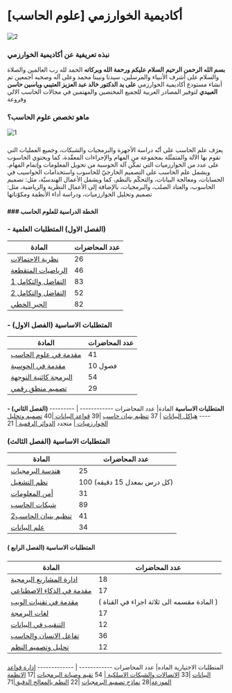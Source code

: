 # [أكاديمية الخوارزمي [علوم الحاسب 
 ### 
![2](https://user-images.githubusercontent.com/50814675/112494020-bb7a5e80-8d93-11eb-922f-5e90019873ed.png)
### 
###  **نبذه تعريفية  عن أكاديمية الخوارزمي** 

 **بسم الله الرحمن الرحيم** 
 **السلام عليكم ورحمة الله وبركاته**
 الحمد لله رب العالمين والصلاة والسلام على أشرف الأنبياء والمرسلين، سيدنا ونبينا محمد وعلى آله وصحبه أجمعين 
تم أنشاء مستودع أكاديمية الخوارزمي **على يد الدكتور خالد عبد العزيز العتيبي وياسين حاسن العبيدي** 
لتوفير المصادر العربية للجميع المختصين والمهتمين في مجالات الحاسب الالي وفروعة 
 
### **ماهو تخصص علوم الحاسب؟** 
![1](https://user-images.githubusercontent.com/50814675/112493492-4444ca80-8d93-11eb-9624-aed746dff50f.png)


### 
يعرَف علم الحاسب على أنّه دراسة الأجهزة والبرمجيات والشبكات، وجميع العمليات التي تقوم بها الآلة والمتمثّلة بمجموعة من المهام والإجراءات المعقّدة، كما ويحتوي الحاسوب على عدد من الخوارزميات التي تمكّن آلة الحوسبة من تحويل المعلومات وإتمام المهام. ويشمل علم الحاسب على التصميم الخارجيّ للحاسوب  واستخدامات الحواسيب في الحسابات، ومعالجة البيانات، والتحكّم بالنظم، كما ويشمل الأعمال الهندسيّة، مثل: تصميم الحاسوب، والعتاد الصلب، والبرمجيات، بالإضافة إلى الأعمال النظرية والرياضية، مثل: تصميم وتحليل الخوارزميات، ودراسة أداء الأنظمة ومكوّناتها
### 
**### الخطة الدراسية للعلوم الحاسب**  

### **-  الفصل الاول) المتطلبات العلمية)** 
المادة | عدد المحاضرات
------------ | -------------
[نظرية الاحتمالات](https://www.youtube.com/playlist?list=PLbcQkdGZZL9eBelBMykNCOvQzWGOw7tFn) | 26
[الرياضيات المتقطعة](https://www.youtube.com/playlist?list=PLxIvc-MGOs6gZlMVYOOEtUHJmfUquCjwz) | 46 
[التفاضل والتكامل 1](https://www.youtube.com/watch?v=3sRaHvF8z2Y&list=PL08ef9eJxtJZRQl93C9tw_78BnRsfuS5a)| 83
[التفاضل والتكامل 2](https://www.youtube.com/watch?v=aO_tJueN64Q&list=PL08ef9eJxtJbFOe_ikegSy1-GsC7x2upk)| 52
[الجبر الخطي](https://www.youtube.com/watch?v=P8tXDuP9t88&list=PL08ef9eJxtJa3svcoUCDmG-_lDx2ihWKF)|  82
### 

### **- (الفصل الاول) المتطلبات الاساسية**  
 المادة| عدد المحاضرات 
------------ | -------------
[مقدمة في علوم الحاسب](https://youtu.be/hiXGwDfE_js) | 41
[مقدمة في الحوسبة ](https://docs.google.com/document/d/1OYbe2g6DTIXcUwIGVOGRarNfX9hi7UK4qrVXYGctqUU/edit?usp=drivesdk) | 10 فصول 
[البرمجة كائنية التوجهة](https://www.youtube.com/playlist?list=PL1DUmTEdeA6K7rdxKiWJq6JIxTvHalY8f)| 54
[تصميم منطق رقمي](https://youtu.be/ExxgXlYy9k0) | 29
### 
**- (الفصل الثاني) المتطلبات الاساسية** 
 المادة| عدد المحاضرات 
------------ | -------------
[هياكل البيانات](https://youtube.com/playlist?list=PLCInYL3l2AajqOUW_2SwjWeMwf4vL4RSp) | 37
 [تنظيم بنيان حاسب](https://youtube.com/playlist?list=PL08ef9eJxtJYveVNH_DBXaKcg-Need94O) |39
[قواعد البيانات ](https://www.youtube.com/playlist?list=PL37D52B7714788190)|40 
[تصميم وتحليل الخوارزميات ](https://www.youtube.com/playlist?list=PLKT2Wx8MBvyAWK9lXyJYUAfFFN1DR9aC_)| متجدد
[الدوائر الرقمية ](https://youtube.com/playlist?list=PLRyvaJYbqGIj-ZRTADT9Kckvsth40PeUI)| 21 
### 
### **المتطلبات الاساسية (الفصل الثالث)**
المادة | عدد المحاضرات 
------------ | -------------
[هندسة البرمجيات](https://www.youtube.com/playlist?list=PL4mqzqquSRgaJ9XMQMUvMQjPyllD1xY5f)| 25
[نظم التشغيل ](https://www.youtube.com/playlist?list=PLHKTPL-jkzUqgHIBdC2I16QqZCSDN_6oS) | 100 (كل درس بمعدل 15 دقيقه)
[أمن المعلومات ](https://www.youtube.com/playlist?list=PLhnpkFZS3blI79gif5CbbdnLaa3PCBwuB)| 31 
[شبكات الحاسب](https://www.youtube.com/playlist?list=PLHKTPL-jkzUqRPIzSeayjdxqXotMXK2T9)|89 
[2تنظيم بنيان الحاسب](https://www.youtube.com/playlist?list=PL08ef9eJxtJYGKElqtIM_vlD3Zci0B8oy)| 41
[علم البيانات](https://www.youtube.com/playlist?list=PLoK2Lr1miEm_i9nfAPmcX_TRo7Wg8R7f3)|34
### 
**المتطلبات الاساسية (الفصل الرابع )**
###  
المادة | عدد المحاضرات 
------------ | -------------
[ ادارة المشاريع البرمجية ](https://www.youtube.com/playlist?list=PLy_2fgXkPiZuGEhWn_dbbf4UHWmUZSnqq) |18
[مقدمة في الذكاء الاصطناعي](https://youtu.be/sO6VGgBHppo) | 17
[مقدمة في تقنيات الويب](https://youtu.be/hE8pOLsDRt4)| ( المادة مقسمه الى ثلاثة اجزاء في القناة ) 
[لغات البرمجة](https://www.youtube.com/playlist?list=PL3I9kp6OF4yQSX8B1h4psm1I5SV9WSduV)| 17
[التنقيب في البيانات ](https://www.youtube.com/playlist?list=PLoURjA1UEuTycdLy4P2yqiMaK4eXtr1DC)|12
[تفاعل الانسان والحاسب](https://youtu.be/lzCM42AiVdw)| 36
[تحليل وتصميم النظم ](https://www.youtube.com/playlist?list=PL0BIr0VZVPNhyUSutc7mmlt2Z4AwQrzi8)|12 
### 
المتطلبات الاختيارية 
الماده| عدد المحاضرات 
------------ | -------------
 [ادارة قواعد البيانات](https://www.youtube.com/playlist?list=PL1DUmTEdeA6Lg6CXlnxEDhwpmWB0QaDh5) |33
[الاتصالات والشبكات الاسلكية ](https://www.youtube.com/playlist?list=PLHKTPL-jkzUrpd1zHEZEIywI5MMtOJX0R) | 54
[تقيم وصيانة البرمجيات](https://www.youtube.com/playlist?list=PLy_2fgXkPiZtwLTPcOISGqBCodQi3LQua) |17
[الانظمة الموزعة](https://www.youtube.com/playlist?list=PL3I9kp6OF4yQgt4hfVHDM19GKClEBVCtO)|28
[نماذج تصميم البرمجيات](https://www.youtube.com/playlist?list=PLbkXL4VLzoxpqvujhl8hGhlAnwNx4ZIzp) |22
[النظم بالمعالج الدقيق](https://www.youtube.com/playlist?list=PL08ef9eJxtJaaPdE8rtHFMmk-So2YJPkr)|71
